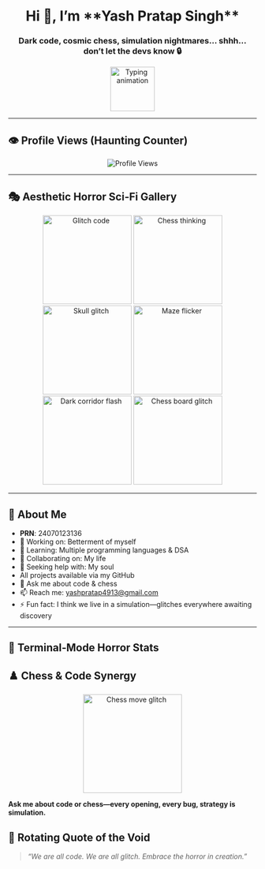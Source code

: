 <h1 align="center">Hi 👋, I’m **Yash Pratap Singh**</h1>
<h3 align="center">Dark code, cosmic chess, simulation nightmares… shhh… don’t let the devs know 🔒</h3>

<p align="center">
  <img
    src="https://readme-typing-svg.demolab.com/?lines=C%2B%2B+Python+Java+DevOps+DSA;Chess+Mastermind;Dark+Sci‑fi+Horror+Mode;Building+my+best+self&width=600&height=90"
    height="90"
    alt="Typing animation"
  />
</p>

---

## 👁️ Profile Views (Haunting Counter)
<p align="center">
  <img src="https://komarev.com/ghpvc/?username=YashPratapSingh&style=flat-square&color=0e75b6" alt="Profile Views"/>
</p>

---

## 🎭 Aesthetic Horror Sci‑Fi Gallery
<p align="center">
  <img src="https://media.giphy.com/media/l0HlQ7LRal3Dkn4Ms/giphy.gif" width="180" alt="Glitch code"/>
  <img src="https://media.giphy.com/media/26tPplGWjN0xLybiU/giphy.gif" width="180" alt="Chess thinking"/>
  <img src="https://i.imgur.com/XYZ1.gif" width="180" alt="Skull glitch"/>
  <img src="https://i.imgur.com/XYZ2.gif" width="180" alt="Maze flicker"/>
  <img src="https://i.imgur.com/XYZ3.gif" width="180" alt="Dark corridor flash"/>
  <img src="https://i.imgur.com/XYZ5.gif" width="180" alt="Chess board glitch"/>
</p>



---

## 🚀 About Me

- **PRN**: 24070123136  
- 🔭 Working on: Betterment of myself  
- 🌱 Learning: Multiple programming languages & DSA  
- 👯 Collaborating on: My life  
- 🤝 Seeking help with: My soul  
- All projects available via my GitHub  
- 💬 Ask me about code & chess  
- 📫 Reach me: yashpratap4913@gmail.com  
- ⚡ Fun fact: I think we live in a simulation—glitches everywhere awaiting discovery

---

## 🧪 Terminal‑Mode Horror Stats
## ♟️ Chess & Code Synergy

<p align="center">
  <img src="https://i.imgur.com/XYZ4.gif" width="200" alt="Chess move glitch"/>
</p>

**Ask me about code or chess—every opening, every bug, strategy is simulation.**

## 💬 Rotating Quote of the Void

> *“We are all code. We are all glitch. Embrace the horror in creation.”*


